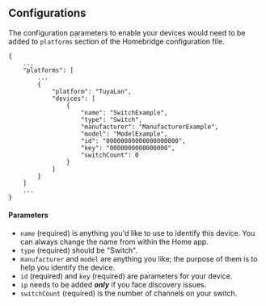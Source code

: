 ## Configurations
The configuration parameters to enable your devices would need to be added to `platforms` section of the Homebridge configuration file.
```json5
{
    ...
    "platforms": [
        ...
        {
            "platform": "TuyaLan",
            "devices": [
                {
                    "name": "SwitchExample",
                    "type": "Switch",
                    "manufacturer": "ManufacturerExample",
                    "model": "ModelExample",
                    "id": "00000000000000000000",
                    "key": "0000000000000000",
                    "switchCount": 0
                }
            ]
        }
    ]
    ...
}
```
#### Parameters
* `name` (required) is anything you'd like to use to identify this device. You can always change the name from within the Home app.
* `type` (required) should be "Switch".
* `manufacturer` and `model` are anything you like; the purpose of them is to help you identify the device.
* `id` (required) and `key` (required) are parameters for your device.
* `ip` needs to be added **_only_** if you face discovery issues.
* `switchCount` (required) is the number of channels on your switch.
